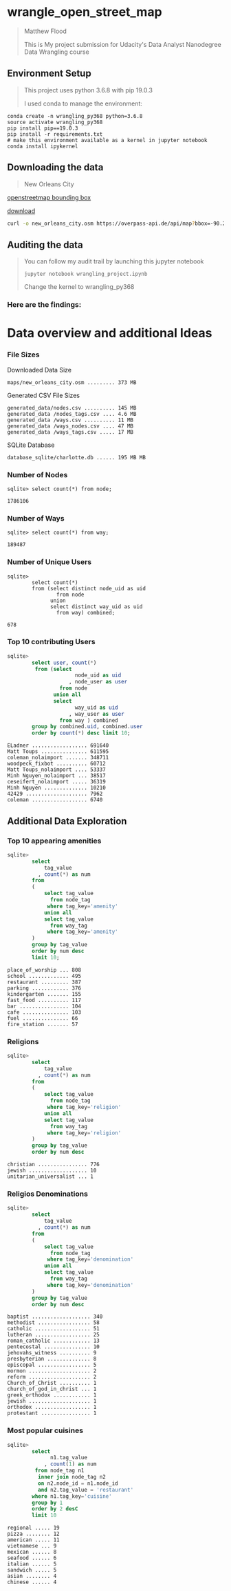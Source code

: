 # wrangle\_open\_street\_map

> Matthew Flood
>
> This is My project submission for Udacity's Data Analyst Nanodegree Data Wrangling course


## Environment Setup
> This project uses python 3.6.8 with pip 19.0.3
>
> I used conda to manage the environment:

    conda create -n wrangling_py368 python=3.6.8
    source activate wrangling_py368
    pip install pip==19.0.3
    pip install -r requirements.txt
    # make this environment available as a kernel in jupyter notebook
    conda install ipykernel

## Downloading the data

>    New Orleans City

[openstreetmap bounding box](https://www.openstreetmap.org/export#map=11/30.0326/-89.8826)
>
[download](https://overpass-api.de/api/map?bbox=-90.2170,29.8633,-89.5482,30.2015)

```bash
curl -o new_orleans_city.osm https://overpass-api.de/api/map?bbox=-90.2170,29.8633,-89.5482,30.2015
```

## Auditing the data

> You can follow my audit trail by launching this jupyter notebook
>
>     jupyter notebook wrangling_project.ipynb
>
> Change the kernel to wrangling\_py368
### Here are the findings:
>
>
>

# Data overview and additional Ideas

### File Sizes

Downloaded Data Size

```
maps/new_orleans_city.osm ......... 373 MB
```

Generated CSV File Sizes

```
generated_data/nodes.csv .......... 145 MB
generated_data /nodes_tags.csv .... 4.6 MB
generated_data /ways.csv .......... 11 MB
generated_data /ways_nodes.csv .... 47 MB
generated_data /ways_tags.csv ..... 17 MB
```

SQLite Database

```
database_sqlite/charlotte.db ...... 195 MB MB
```

### Number of Nodes

```
sqlite> select count(*) from node;
```
```
1786106
```

### Number of Ways

```
sqlite> select count(*) from way;
```
```
189487
```

### Number of Unique Users

```
sqlite>
        select count(*)
        from (select distinct node_uid as uid
                from node
              union
              select distinct way_uid as uid
                from way) combined;
```
```
678
```

### Top 10 contributing Users

```sql
sqlite>
        select user, count(*)
         from (select
                      node_uid as uid
                    , node_user as user
                 from node
               union all
               select
                      way_uid as uid
                    , way_user as user
                 from way ) combined
        group by combined.uid, combined.user
        order by count(*) desc limit 10;
```
```
ELadner .................. 691640
Matt Toups ............... 611595
coleman_nolaimport ....... 348711
woodpeck_fixbot .......... 60712
Matt Toups_nolaimport .... 53337
Minh Nguyen_nolaimport ... 38517
ceseifert_nolaimport ..... 36319
Minh Nguyen .............. 10210
42429 .................... 7962
coleman .................. 6740
```


## Additional Data Exploration

### Top 10 appearing amenities

```sql
sqlite>
        select
            tag_value
          , count(*) as num
        from
        (
            select tag_value
              from node_tag
             where tag_key='amenity'
            union all
            select tag_value
              from way_tag
             where tag_key='amenity'
        )
        group by tag_value
        order by num desc
        limit 10;

```

```
place_of_worship ... 808
school ............. 495
restaurant ......... 387
parking ............ 376
kindergarten ....... 155
fast_food .......... 117
bar ................ 104
cafe ............... 103
fuel ............... 66
fire_station ....... 57
```

### Religions

```sql
sqlite>
        select
            tag_value
          , count(*) as num
        from
        (
            select tag_value
              from node_tag
             where tag_key='religion'
            union all
            select tag_value
              from way_tag
             where tag_key='religion'
        )
        group by tag_value
        order by num desc
```

```
christian ................ 776
jewish ................... 10
unitarian_universalist ... 1
```

### Religios Denominations

```sql
sqlite>
        select
            tag_value
          , count(*) as num
        from
        (
            select tag_value
              from node_tag
             where tag_key='denomination'
            union all
            select tag_value
              from way_tag
             where tag_key='denomination'
        )
        group by tag_value
        order by num desc
```

```
baptist ................... 340
methodist ................. 58
catholic .................. 51
lutheran .................. 25
roman_catholic ............ 13
pentecostal ............... 10
jehovahs_witness .......... 9
presbyterian .............. 8
episcopal ................. 5
mormon .................... 2
reform .................... 2
Church_of_Christ .......... 1
church_of_god_in_christ ... 1
greek_orthodox ............ 1
jewish .................... 1
orthodox .................. 1
protestant ................ 1
```

### Most popular cuisines

```sql
sqlite>
        select
              n1.tag_value
            , count(1) as num
         from node_tag n1
          inner join node_tag n2
          on n2.node_id = n1.node_id
          and n2.tag_value = 'restaurant'
        where n1.tag_key='cuisine'
        group by 1
        order by 2 desC
        limit 10
```

```
regional ..... 19
pizza ........ 12
american ..... 11
vietnamese ... 9
mexican ...... 8
seafood ...... 6
italian ...... 5
sandwich ..... 5
asian ........ 4
chinese ...... 4
```

